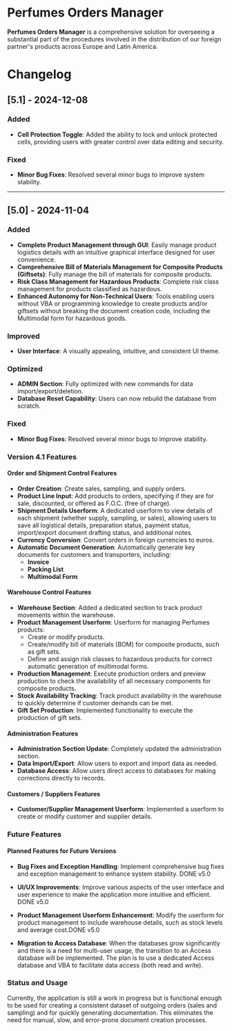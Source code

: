 # Perfumes Orders Manager

**Perfumes Orders Manager** is a comprehensive solution for overseeing a substantial part of the procedures involved in the distribution of our foreign partner's products across Europe and Latin America.

# Changelog

## [5.1] - 2024-12-08
### Added
- **Cell Protection Toggle**: Added the ability to lock and unlock protected cells, providing users with greater control over data editing and security.

### Fixed
- **Minor Bug Fixes**: Resolved several minor bugs to improve system stability.

---

## [5.0] - 2024-11-04
### Added
- **Complete Product Management through GUI**: Easily manage product logistics details with an intuitive graphical interface designed for user convenience.
- **Comprehensive Bill of Materials Management for Composite Products (Giftsets)**: Fully manage the bill of materials for composite products.
- **Risk Class Management for Hazardous Products**: Complete risk class management for products classified as hazardous.
- **Enhanced Autonomy for Non-Technical Users**: Tools enabling users without VBA or programming knowledge to create products and/or giftsets without breaking the document creation code, including the Multimodal form for hazardous goods.

### Improved
- **User Interface**: A visually appealing, intuitive, and consistent UI theme.

### Optimized
- **ADMIN Section**: Fully optimized with new commands for data import/export/deletion.
- **Database Reset Capability**: Users can now rebuild the database from scratch.

### Fixed
- **Minor Bug Fixes**: Resolved several minor bugs to improve stability.



### Version 4.1 Features

#### Order and Shipment Control Features

- **Order Creation**: Create sales, sampling, and supply orders.
- **Product Line Input**: Add products to orders, specifying if they are for sale, discounted, or offered as F.O.C. (free of charge).
- **Shipment Details Userform**: A dedicated userform to view details of each shipment (whether supply, sampling, or sales), allowing users to save all logistical details, preparation status, payment status, import/export document drafting status, and additional notes.
- **Currency Conversion**: Convert orders in foreign currencies to euros.
- **Automatic Document Generation**: Automatically generate key documents for customers and transporters, including:
  - **Invoice**
  - **Packing List**
  - **Multimodal Form**

#### Warehouse Control Features

- **Warehouse Section**: Added a dedicated section to track product movements within the warehouse.
- **Product Management Userform**: Userform for managing Perfumes products:
  - Create or modify products.
  - Create/modify bill of materials (BOM) for composite products, such as gift sets.
  - Define and assign risk classes to hazardous products for correct automatic generation of multimodal forms.
- **Production Management**: Execute production orders and preview production to check the availability of all necessary components for composite products.
- **Stock Availability Tracking**: Track product availability in the warehouse to quickly determine if customer demands can be met.
- **Gift Set Production**: Implemented functionality to execute the production of gift sets.

#### Administration Features

- **Administration Section Update**: Completely updated the administration section.
- **Data Import/Export**: Allow users to export and import data as needed.
- **Database Access**: Allow users direct access to databases for making corrections directly to records.

#### Customers / Suppliers Features

- **Customer/Supplier Management Userform**: Implemented a userform to create or modify customer and supplier details.

### Future Features

#### Planned Features for Future Versions

- **Bug Fixes and Exception Handling**: Implement comprehensive bug fixes and exception management to enhance system stability. DONE v5.0
- **UI/UX Improvements**: Improve various aspects of the user interface and user experience to make the application more intuitive and efficient. DONE v5.0
- **Product Management Userform Enhancement**: Modify the userform for product management to include warehouse details, such as stock levels and average cost.DONE v5.0

- **Migration to Access Database**: When the databases grow significantly and there is a need for multi-user usage, the transition to an Access database will be implemented. The plan is to use a dedicated Access database and VBA to facilitate data access (both read and write).

### Status and Usage

Currently, the application is still a work in progress but is functional enough to be used for creating a consistent dataset of outgoing orders (sales and sampling) and for quickly generating documentation. This eliminates the need for manual, slow, and error-prone document creation processes.

